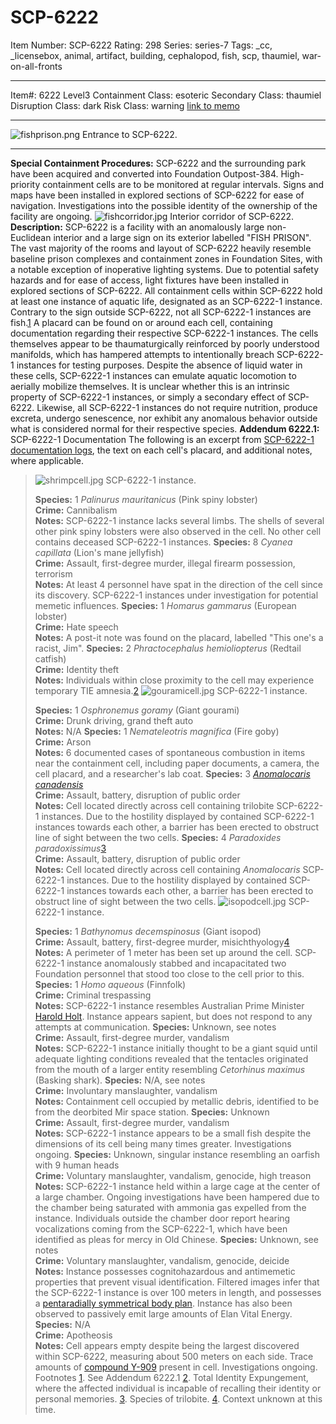 # SCP-6222
Item Number: SCP-6222
Rating: 298
Series: series-7
Tags: _cc, _licensebox, animal, artifact, building, cephalopod, fish, scp, thaumiel, war-on-all-fronts

---

Item#: 6222
Level3
Containment Class:
esoteric
Secondary Class:
thaumiel
Disruption Class:
dark
Risk Class:
warning
[link to memo](/classification-committee-memo)  

* * *
![fishprison.png](https://scp-wiki.wdfiles.com/local--files/scp-6222/fishprison.png)
Entrance to SCP-6222.
* * *
**Special Containment Procedures:** SCP-6222 and the surrounding park have been acquired and converted into Foundation Outpost-384. High-priority containment cells are to be monitored at regular intervals. Signs and maps have been installed in explored sections of SCP-6222 for ease of navigation. Investigations into the possible identity of the ownership of the facility are ongoing.
![fishcorridor.jpg](https://scp-wiki.wdfiles.com/local--files/scp-6222/fishcorridor.jpg)
Interior corridor of SCP-6222.
**Description:** SCP-6222 is a facility with an anomalously large non-Euclidean interior and a large sign on its exterior labelled "FISH PRISON". The vast majority of the rooms and layout of SCP-6222 heavily resemble baseline prison complexes and containment zones in Foundation Sites, with a notable exception of inoperative lighting systems. Due to potential safety hazards and for ease of access, light fixtures have been installed in explored sections of SCP-6222.
All containment cells within SCP-6222 hold at least one instance of aquatic life, designated as an SCP-6222-1 instance. Contrary to the sign outside SCP-6222, not all SCP-6222-1 instances are fish.[1](javascript:;) A placard can be found on or around each cell, containing documentation regarding their respective SCP-6222-1 instances. The cells themselves appear to be thaumaturgically reinforced by poorly understood manifolds, which has hampered attempts to intentionally breach SCP-6222-1 instances for testing purposes.
Despite the absence of liquid water in these cells, SCP-6222-1 instances can emulate aquatic locomotion to aerially mobilize themselves. It is unclear whether this is an intrinsic property of SCP-6222-1 instances, or simply a secondary effect of SCP-6222. Likewise, all SCP-6222-1 instances do not require nutrition, produce excreta, undergo senescence, nor exhibit any anomalous behavior outside what is considered normal for their respective species.
**Addendum 6222.1:** SCP-6222-1 Documentation
The following is an excerpt from [SCP-6222-1 documentation logs](/scp-6222-collab), the text on each cell's placard, and additional notes, where applicable.
> ![shrimpcell.jpg](https://scp-wiki.wdfiles.com/local--files/scp-6222/shrimpcell.jpg)
> SCP-6222-1 instance.
>   
>  **Species:** 1 _Palinurus mauritanicus_ (Pink spiny lobster)  
>  **Crime:** Cannibalism  
>  **Notes:** SCP-6222-1 instance lacks several limbs. The shells of several other pink spiny lobsters were also observed in the cell. No other cell contains deceased SCP-6222-1 instances.
> **Species:** 8 _Cyanea capillata_ (Lion's mane jellyfish)  
>  **Crime:** Assault, first-degree murder, illegal firearm possession, terrorism  
>  **Notes:** At least 4 personnel have spat in the direction of the cell since its discovery. SCP-6222-1 instances under investigation for potential memetic influences.
> **Species:** 1 _Homarus gammarus_ (European lobster)  
>  **Crime:** Hate speech  
>  **Notes:** A post-it note was found on the placard, labelled "This one's a racist, Jim".
> **Species:** 2 _Phractocephalus hemioliopterus_ (Redtail catfish)  
>  **Crime:** Identity theft  
>  **Notes:** Individuals within close proximity to the cell may experience temporary TIE amnesia.[2](javascript:;)
> ![gouramicell.jpg](https://scp-wiki.wdfiles.com/local--files/scp-6222/gouramicell.jpg)
> SCP-6222-1 instance.
>   
>  **Species:** 1 _Osphronemus goramy_ (Giant gourami)  
>  **Crime:** Drunk driving, grand theft auto  
>  **Notes:** N/A
> **Species:** 1 _Nemateleotris magnifica_ (Fire goby)  
>  **Crime:** Arson  
>  **Notes:** 6 documented cases of spontaneous combustion in items near the containment cell, including paper documents, a camera, the cell placard, and a researcher's lab coat.
> **Species:** 3 _[Anomalocaris canadensis](/scp-4131)_  
>  **Crime:** Assault, battery, disruption of public order  
>  **Notes:** Cell located directly across cell containing trilobite SCP-6222-1 instances. Due to the hostility displayed by contained SCP-6222-1 instances towards each other, a barrier has been erected to obstruct line of sight between the two cells.
> **Species:** 4 _Paradoxides paradoxissimus_[3](javascript:;)  
>  **Crime:** Assault, battery, disruption of public order  
>  **Notes:** Cell located directly across cell containing _Anomalocaris_ SCP-6222-1 instances. Due to the hostility displayed by contained SCP-6222-1 instances towards each other, a barrier has been erected to obstruct line of sight between the two cells.
> ![isopodcell.jpg](https://scp-wiki.wdfiles.com/local--files/scp-6222/isopodcell.jpg)
> SCP-6222-1 instance.
>   
>  **Species:** 1 _Bathynomus decemspinosus_ (Giant isopod)  
>  **Crime:** Assault, battery, first-degree murder, misichthyology[4](javascript:;)  
>  **Notes:** A perimeter of 1 meter has been set up around the cell. SCP-6222-1 instance anomalously stabbed and incapacitated two Foundation personnel that stood too close to the cell prior to this.
> **Species:** 1 _Homo aqueous_ (Finnfolk)  
>  **Crime:** Criminal trespassing  
>  **Notes:** SCP-6222-1 instance resembles Australian Prime Minister [Harold Holt](/scp-3477). Instance appears sapient, but does not respond to any attempts at communication.
> **Species:** Unknown, see notes  
>  **Crime:** Assault, first-degree murder, vandalism  
>  **Notes:** SCP-6222-1 instance initially thought to be a giant squid until adequate lighting conditions revealed that the tentacles originated from the mouth of a larger entity resembling _Cetorhinus maximus_ (Basking shark).
> **Species:** N/A, see notes  
>  **Crime:** Involuntary manslaughter, vandalism  
>  **Notes:** Containment cell occupied by metallic debris, identified to be from the deorbited Mir space station.
> **Species:** Unknown  
>  **Crime:** Assault, first-degree murder, vandalism  
>  **Notes:** SCP-6222-1 instance appears to be a small fish despite the dimensions of its cell being many times greater. Investigations ongoing.
> **Species:** Unknown, singular instance resembling an oarfish with 9 human heads  
>  **Crime:** Voluntary manslaughter, vandalism, genocide, high treason  
>  **Notes:** SCP-6222-1 instance held within a large cage at the center of a large chamber. Ongoing investigations have been hampered due to the chamber being saturated with ammonia gas expelled from the instance. Individuals outside the chamber door report hearing vocalizations coming from the SCP-6222-1, which have been identified as pleas for mercy in Old Chinese.
> **Species:** Unknown, see notes  
>  **Crime:** Voluntary manslaughter, vandalism, genocide, deicide  
>  **Notes:** Instance possesses cognitohazardous and antimemetic properties that prevent visual identification. Filtered images infer that the SCP-6222-1 instance is over 100 meters in length, and possesses a [pentaradially symmetrical body plan](/lte-0851-cetus). Instance has also been observed to passively emit large amounts of Elan Vital Energy.
> **Species:** N/A  
>  **Crime:** Apotheosis  
>  **Notes:** Cell appears empty despite being the largest discovered within SCP-6222, measuring about 500 meters on each side. Trace amounts of [compound Y-909](/scp-3000) present in cell. Investigations ongoing.
Footnotes
[1](javascript:;). See Addendum 6222.1
[2](javascript:;). Total Identity Expungement, where the affected individual is incapable of recalling their identity or personal memories.
[3](javascript:;). Species of trilobite.
[4](javascript:;). Context unknown at this time.